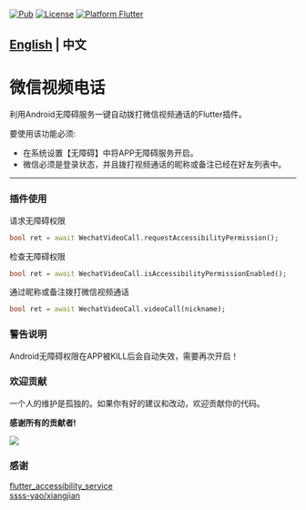 [![Pub](https://img.shields.io/pub/v/wechat_video_call)](https://pub.dev/packages/wechat_video_call)
[![License](https://img.shields.io/badge/license-MIT-green.svg)](/LICENSE)
[![Platform Flutter](https://img.shields.io/badge/platform-Flutter-blue.svg)](https://flutter.dev)

## [English](https://github.com/davidche1116/wechat_video_call/blob/main/README.md) | 中文
# 微信视频电话

利用Android无障碍服务一键自动拨打微信视频通话的Flutter插件。

要使用该功能必须:
- 在系统设置【无障碍】中将APP无障碍服务开启。
- 微信必须是登录状态，并且拨打视频通话的昵称或备注已经在好友列表中。

---

### 插件使用
请求无障碍权限
```dart
bool ret = await WechatVideoCall.requestAccessibilityPermission();
```

检查无障碍权限
```dart
bool ret = await WechatVideoCall.isAccessibilityPermissionEnabled();
```

通过昵称或备注拨打微信视频通话
```dart
bool ret = await WechatVideoCall.videoCall(nickname);
```

### 警告说明

Android无障碍权限在APP被KILL后会自动失效，需要再次开启！

### 欢迎贡献
一个人的维护是孤独的。如果你有好的建议和改动，欢迎贡献你的代码。

__感谢所有的贡献者!__

<a href="https://github.com/davidche1116/wechat_video_call/graphs/contributors">
    <img src="https://contrib.rocks/image?repo=davidche1116/wechat_video_call" />
</a>

### 感谢
[flutter_accessibility_service](https://pub.dev/packages/flutter_accessibility_service)  
[ssss-yao/xiangjian](https://github.com/ssss-yao/xiangjian)  
